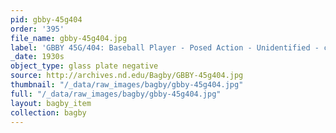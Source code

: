 ```yaml
---
pid: gbby-45g404
order: '395'
file_name: gbby-45g404.jpg
label: 'GBBY 45G/404: Baseball Player - Posed Action - Unidentified - c1930s'
_date: 1930s
object_type: glass plate negative
source: http://archives.nd.edu/Bagby/GBBY-45g404.jpg
thumbnail: "/_data/raw_images/bagby/gbby-45g404.jpg"
full: "/_data/raw_images/bagby/gbby-45g404.jpg"
layout: bagby_item
collection: bagby
---
```

